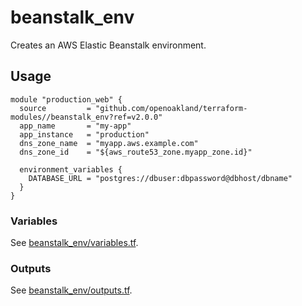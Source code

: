 # beanstalk_env

Creates an AWS Elastic Beanstalk environment.


## Usage

```hcl
module "production_web" {
  source         = "github.com/openoakland/terraform-modules//beanstalk_env?ref=v2.0.0"
  app_name       = "my-app"
  app_instance   = "production"
  dns_zone_name  = "myapp.aws.example.com"
  dns_zone_id    = "${aws_route53_zone.myapp_zone.id}"

  environment_variables {
    DATABASE_URL = "postgres://dbuser:dbpassword@dbhost/dbname"
  }
}
```

### Variables

See [beanstalk_env/variables.tf](./variables.tf).


### Outputs

See [beanstalk_env/outputs.tf](./outputs.tf).
